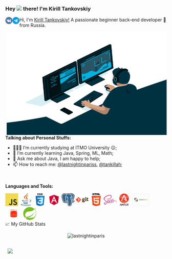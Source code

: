 ### Hey <img src="https://media.giphy.com/media/hvRJCLFzcasrR4ia7z/giphy.gif" width="25px"> there! I'm Kirill Tankovskiy

<a href="https://vk.com/tankillah">
  <img align="left" alt="Kirill's vk.com" width="22px" src="https://github.com/lastnightinparis/lastnightinparis/blob/master/vk.svg" />
</a>
<a href="https://open.spotify.com/user/e90fe4zsndbm6xoe2t7t8kogf?si=WaLKpwvWTle0btle2qPb6g">
  <img align="left" alt="Kirill's telegram" width="22px" src="https://github.com/lastnightinparis/lastnightinparis/blob/master/telegram.svg" />
</a>

Hi, I'm [Kirill Tankovskiy!](https://vk.com/tankillah) A passionate beginner back-end developer 🚀 from Russia.

  <img align="right" alt="GIF" src="https://github.com/lastnightinparis/lastnightinparis/blob/master/code.gif?raw=true" width="500" height="320" />
  
**Talking about Personal Stuffs:**

- 👨🏽‍💻 I’m currently studying at ITMO University :wink:;
- 🌱 I’m currently learning Java, Spring, ML, Math; 
- 💬 Ask me about Java, I am happy to help;
- 📫 How to reach me: [@lastnightinpariss](https://t.me/lastnightinpariss), [@tankillah](https://vk.com/tankillah);
<br />

**Languages and Tools:** 

<code><img height="40" src="https://raw.githubusercontent.com/github/explore/80688e429a7d4ef2fca1e82350fe8e3517d3494d/topics/javascript/javascript.png"></code>
<code><img height="40" src="https://raw.githubusercontent.com/github/explore/80688e429a7d4ef2fca1e82350fe8e3517d3494d/topics/java/java.png"></code>
<code><img height="40" src="https://raw.githubusercontent.com/github/explore/80688e429a7d4ef2fca1e82350fe8e3517d3494d/topics/css/css.png"></code>
<code><img height="40" src="https://raw.githubusercontent.com/github/explore/80688e429a7d4ef2fca1e82350fe8e3517d3494d/topics/angular/angular.png"></code>
<code><img height="40" src="https://raw.githubusercontent.com/github/explore/80688e429a7d4ef2fca1e82350fe8e3517d3494d/topics/postgresql/postgresql.png"></code>
<code><img height="40" src="https://raw.githubusercontent.com/github/explore/80688e429a7d4ef2fca1e82350fe8e3517d3494d/topics/git/git.png"></code>
<code><img height="40" src="https://raw.githubusercontent.com/github/explore/80688e429a7d4ef2fca1e82350fe8e3517d3494d/topics/html/html.png"></code>
<code><img height="40" src="https://raw.githubusercontent.com/github/explore/80688e429a7d4ef2fca1e82350fe8e3517d3494d/topics/sass/sass.png"></code>
<code><img height="40" src="https://raw.githubusercontent.com/github/explore/80688e429a7d4ef2fca1e82350fe8e3517d3494d/topics/antlr/antlr.png"></code>
<code><img height="40" src="https://github.com/lastnightinparis/lastnightinparis/blob/master/hibernate.jpg"></code>
<code><img height="40" src="https://github.com/lastnightinparis/lastnightinparis/blob/master/oracle.jpg"></code>
<code><img height="40" src="https://github.com/lastnightinparis/lastnightinparis/blob/master/ico-spring.svg"></code>
<br />
📈 My GitHub Stats

<p align="center"> <img src="https://github-readme-stats.vercel.app/api?username=lastnightinparis&show_icons=true&theme=gotham" alt="lastnightinparis" />
 <br />
 <br />
  
<code align = "right"> ![](https://visitor-badge.glitch.me/badge?page_id=lnp.lnp) </code>

